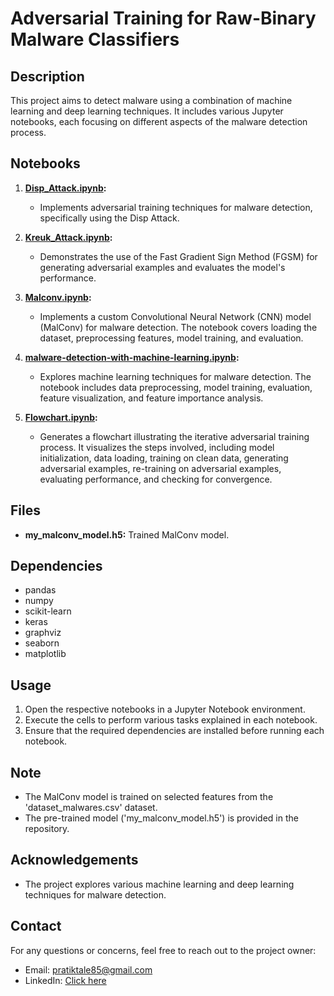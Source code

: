 # Adversarial Training for Raw-Binary Malware Classifiers

## Description

This project aims to detect malware using a combination of machine learning and deep learning techniques. It includes various Jupyter notebooks, each focusing on different aspects of the malware detection process.


## Notebooks

1. **[Disp_Attack.ipynb](Disp_Attack.ipynb):**
   - Implements adversarial training techniques for malware detection, specifically using the Disp Attack.

2. **[Kreuk_Attack.ipynb](Kreuk_Attack.ipynb):**
   - Demonstrates the use of the Fast Gradient Sign Method (FGSM) for generating adversarial examples and evaluates the model's performance.

3. **[Malconv.ipynb](Malconv.ipynb):**
   - Implements a custom Convolutional Neural Network (CNN) model (MalConv) for malware detection. The notebook covers loading the dataset, preprocessing features, model training, and evaluation.

4. **[malware-detection-with-machine-learning.ipynb](malware-detection-with-machine-learning.ipynb):**
   - Explores machine learning techniques for malware detection. The notebook includes data preprocessing, model training, evaluation, feature visualization, and feature importance analysis.

5. **[Flowchart.ipynb](Flowchart.ipynb):**
   - Generates a flowchart illustrating the iterative adversarial training process. It visualizes the steps involved, including model initialization, data loading, training on clean data, generating adversarial examples, re-training on adversarial examples, evaluating performance, and checking for convergence.

## Files

- **my_malconv_model.h5:** Trained MalConv model.

## Dependencies

- pandas
- numpy
- scikit-learn
- keras
- graphviz
- seaborn
- matplotlib

## Usage

1. Open the respective notebooks in a Jupyter Notebook environment.
2. Execute the cells to perform various tasks explained in each notebook.
3. Ensure that the required dependencies are installed before running each notebook.

## Note

- The MalConv model is trained on selected features from the 'dataset_malwares.csv' dataset.
- The pre-trained model ('my_malconv_model.h5') is provided in the repository.

## Acknowledgements

- The project explores various machine learning and deep learning techniques for malware detection.

## Contact

For any questions or concerns, feel free to reach out to the project owner:

- Email: pratiktale85@gmail.com
- LinkedIn: [Click here](https://www.linkedin.com/in/pratik-tale-854946240/)
